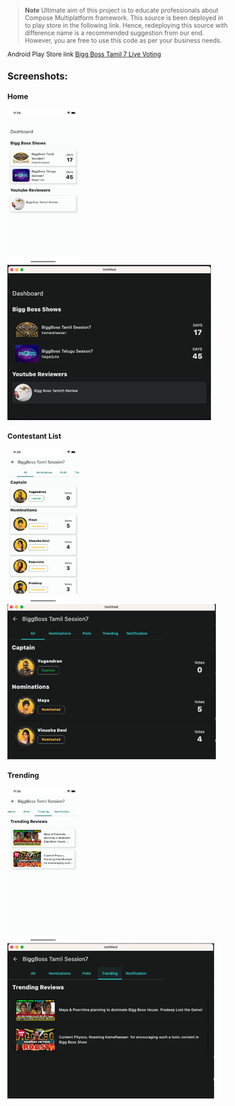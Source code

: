 

> **Note**
> Ultimate aim of this project is to educate professionals about Compose Multiplatform framework. This source is been deployed in to play store in the following link.
> Hence, redeploying this source with difference name is a recommended suggestion from our end. However, you are free to use this code as per your business needs.

Android Play Store link [Bigg Boss Tamil 7 Live Voting](https://play.google.com/store/apps/details?id=com.piappstudio.biggboss)

## Screenshots:
### Home
<img src="readme_images/ios_home.png" height = "350">
<img src="readme_images/window_home.png" height = "350">

### Contestant List
<img src="readme_images/ios_list.png" height = "350">
<img src="readme_images/window_list.png" height = "350">

### Trending
<img src="readme_images/ios_trending.png" height = "350">
<img src="readme_images/window_trending.png" height = "350">